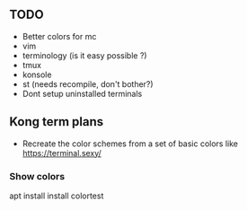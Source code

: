 ## TODO
* Better colors for mc
* vim
* terminology (is it easy possible ?)
* tmux
* konsole
* st (needs recompile, don't bother?)
* Dont setup uninstalled terminals

## Kong term plans
* Recreate the color schemes from a set of basic colors like https://terminal.sexy/

### Show colors
apt install install colortest